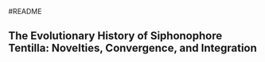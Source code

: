 #README

## The Evolutionary History of Siphonophore Tentilla: Novelties, Convergence, and Integration

